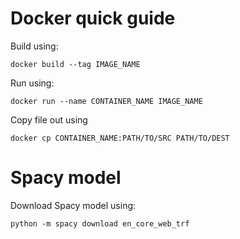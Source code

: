 # Docker quick guide

Build using:

```console
docker build --tag IMAGE_NAME
```

Run using:

```console
docker run --name CONTAINER_NAME IMAGE_NAME
```

Copy file out using

```console
docker cp CONTAINER_NAME:PATH/TO/SRC PATH/TO/DEST
```


# Spacy model
Download Spacy model using:
```console
python -m spacy download en_core_web_trf
```
